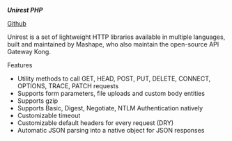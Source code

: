 ***Unirest PHP***

[Github](https://github.com/Kong/unirest-php)


Unirest is a set of lightweight HTTP libraries available in multiple languages, built and maintained by Mashape, who also maintain the open-source API Gateway Kong.

Features
* Utility methods to call GET, HEAD, POST, PUT, DELETE, CONNECT, OPTIONS, TRACE, PATCH requests
* Supports form parameters, file uploads and custom body entities
* Supports gzip
* Supports Basic, Digest, Negotiate, NTLM Authentication natively
* Customizable timeout
* Customizable default headers for every request (DRY)
* Automatic JSON parsing into a native object for JSON responses